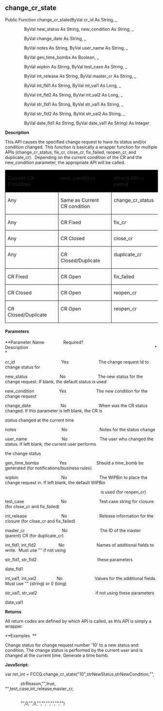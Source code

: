 change_cr_state
-----------------

Public Function change_cr_state(ByVal cr_id As String, _

                ByVal new_status As String, new_condition As String, _

                ByVal change_date As String, _

                ByVal notes As String, ByVal user_name As String, _

                ByVal gen_time_bombs As Boolean, _

                ByVal wipbin As String, ByVal test_case As String, _

                ByVal int_release As String, ByVal master_cr As String, _

                ByVal int_fld1 As String, ByVal int_val1 As Long, _

                ByVal int_fld2 As String, ByVal int_val2 As Long, _

                ByVal str_fld1 As String, ByVal str_val1 As String, _

                ByVal str_fld2 As String, ByVal str_val2 As String, _

                ByVal date_fld1 As String, ByVal date_val1 As String) As Integer

**Description**

This API causes the specified change request to have its status and/or condition changed. This function is basically a wrapper function for multiple APIs (change_cr_status, fix_cr, close_cr, fix_failed, reopen_cr, and duplicate_cr).  Depending on the current condition of the CR and the new_condition parameter, the appropriate API will be called.

<table class="MsoNormalTable" border="1" cellspacing="0" cellpadding="0" style="border-collapse:collapse;border:none"><tbody><tr><td width="223" valign="top" style="width:167.1pt;border:solid black 1.0pt;
  background:black;padding:0in 5.4pt 0in 5.4pt"><p class="MsoBodyText" style="margin-right:22.5pt"><b>Current CR Condition</b></p></td><td width="223" valign="top" style="width:167.1pt;border:solid black 1.0pt;
  border-left:none;background:black;padding:0in 5.4pt 0in 5.4pt"><p class="MsoBodyText" style="margin-right:22.5pt"><b>new_condition</b></p></td><td width="223" valign="top" style="width:167.1pt;border:solid black 1.0pt;
  border-left:none;background:black;padding:0in 5.4pt 0in 5.4pt"><p class="MsoBodyText" style="margin-right:22.5pt"><b>Which API is called</b></p></td></tr><tr><td width="223" valign="top" style="width:167.1pt;border:solid black 1.0pt;
  border-top:none;padding:0in 5.4pt 0in 5.4pt"><p class="MsoBodyText" style="margin-right:22.5pt">Any</p></td><td width="223" valign="top" style="width:167.1pt;border-top:none;border-left:
  none;border-bottom:solid black 1.0pt;border-right:solid black 1.0pt;
  padding:0in 5.4pt 0in 5.4pt"><p class="MsoBodyText" style="margin-right:22.5pt">Same as Current CR condition</p></td><td width="223" valign="top" style="width:167.1pt;border-top:none;border-left:
  none;border-bottom:solid black 1.0pt;border-right:solid black 1.0pt;
  padding:0in 5.4pt 0in 5.4pt"><p class="MsoBodyText" style="margin-right:22.5pt">change_cr_status</p></td></tr><tr><td width="223" valign="top" style="width:167.1pt;border:solid black 1.0pt;
  border-top:none;padding:0in 5.4pt 0in 5.4pt"><p class="MsoBodyText" style="margin-right:22.5pt">Any</p></td><td width="223" valign="top" style="width:167.1pt;border-top:none;border-left:
  none;border-bottom:solid black 1.0pt;border-right:solid black 1.0pt;
  padding:0in 5.4pt 0in 5.4pt"><p class="MsoBodyText" style="margin-right:22.5pt">CR Fixed</p></td><td width="223" valign="top" style="width:167.1pt;border-top:none;border-left:
  none;border-bottom:solid black 1.0pt;border-right:solid black 1.0pt;
  padding:0in 5.4pt 0in 5.4pt"><p class="MsoBodyText" style="margin-right:22.5pt">fix_cr</p></td></tr><tr><td width="223" valign="top" style="width:167.1pt;border:solid black 1.0pt;
  border-top:none;padding:0in 5.4pt 0in 5.4pt"><p class="MsoBodyText" style="margin-right:22.5pt">Any</p></td><td width="223" valign="top" style="width:167.1pt;border-top:none;border-left:
  none;border-bottom:solid black 1.0pt;border-right:solid black 1.0pt;
  padding:0in 5.4pt 0in 5.4pt"><p class="MsoBodyText" style="margin-right:22.5pt">CR Closed</p></td><td width="223" valign="top" style="width:167.1pt;border-top:none;border-left:
  none;border-bottom:solid black 1.0pt;border-right:solid black 1.0pt;
  padding:0in 5.4pt 0in 5.4pt"><p class="MsoBodyText" style="margin-right:22.5pt">close_cr</p></td></tr><tr><td width="223" valign="top" style="width:167.1pt;border:solid black 1.0pt;
  border-top:none;padding:0in 5.4pt 0in 5.4pt"><p class="MsoBodyText" style="margin-right:22.5pt">Any</p></td><td width="223" valign="top" style="width:167.1pt;border-top:none;border-left:
  none;border-bottom:solid black 1.0pt;border-right:solid black 1.0pt;
  padding:0in 5.4pt 0in 5.4pt"><p class="MsoBodyText" style="margin-right:22.5pt">CR Closed/Duplicate</p></td><td width="223" valign="top" style="width:167.1pt;border-top:none;border-left:
  none;border-bottom:solid black 1.0pt;border-right:solid black 1.0pt;
  padding:0in 5.4pt 0in 5.4pt"><p class="MsoBodyText" style="margin-right:22.5pt">duplicate_cr</p></td></tr><tr><td width="223" valign="top" style="width:167.1pt;border:solid black 1.0pt;
  border-top:none;padding:0in 5.4pt 0in 5.4pt"><p class="MsoBodyText" style="margin-right:22.5pt">CR Fixed</p></td><td width="223" valign="top" style="width:167.1pt;border-top:none;border-left:
  none;border-bottom:solid black 1.0pt;border-right:solid black 1.0pt;
  padding:0in 5.4pt 0in 5.4pt"><p class="MsoBodyText" style="margin-right:22.5pt">CR Open</p></td><td width="223" valign="top" style="width:167.1pt;border-top:none;border-left:
  none;border-bottom:solid black 1.0pt;border-right:solid black 1.0pt;
  padding:0in 5.4pt 0in 5.4pt"><p class="MsoBodyText" style="margin-right:22.5pt">fix_failed</p></td></tr><tr><td width="223" valign="top" style="width:167.1pt;border:solid black 1.0pt;
  border-top:none;padding:0in 5.4pt 0in 5.4pt"><p class="MsoBodyText" style="margin-right:22.5pt">CR Closed</p></td><td width="223" valign="top" style="width:167.1pt;border-top:none;border-left:
  none;border-bottom:solid black 1.0pt;border-right:solid black 1.0pt;
  padding:0in 5.4pt 0in 5.4pt"><p class="MsoBodyText" style="margin-right:22.5pt">CR Open</p></td><td width="223" valign="top" style="width:167.1pt;border-top:none;border-left:
  none;border-bottom:solid black 1.0pt;border-right:solid black 1.0pt;
  padding:0in 5.4pt 0in 5.4pt"><p class="MsoBodyText" style="margin-right:22.5pt">reopen_cr</p></td></tr><tr><td width="223" valign="top" style="width:167.1pt;border:solid black 1.0pt;
  border-top:none;padding:0in 5.4pt 0in 5.4pt"><p class="MsoBodyText" style="margin-right:22.5pt">CR Closed/Duplicate</p></td><td width="223" valign="top" style="width:167.1pt;border-top:none;border-left:
  none;border-bottom:solid black 1.0pt;border-right:solid black 1.0pt;
  padding:0in 5.4pt 0in 5.4pt"><p class="MsoBodyText" style="margin-right:22.5pt">CR Open</p></td><td width="223" valign="top" style="width:167.1pt;border-top:none;border-left:
  none;border-bottom:solid black 1.0pt;border-right:solid black 1.0pt;
  padding:0in 5.4pt 0in 5.4pt"><p class="MsoBodyText" style="margin-right:22.5pt">reopen_cr</p></td></tr></tbody></table>

#### Parameters
**Parameter Name                Required?             Description                                                                                                          **

cr_id                                       Yes                         The change request Id to change status for

new_status                           No                           The new status for the change request. If blank, the default status is used

new_condition                     Yes                         The new condition for the change request

change_date                         No                           When was the CR status changed. If this parameter is left blank, the CR is

status changed at the current time

notes                                      No                           Notes for the status change

user_name                             No                           The user who changed the status. If left blank, the current user performs

the change status

gen_time_bombs                 Yes                         Should a time_bomb be generated (for notifications/business rules)

wipbin                                    No                           The WIPBin to place the change request in. If left blank, the default WIPBin

                                                                                is used (for reopen_cr)

test_case                               No                           Test case string for closure (for close_cr and fix_failed)

int_release                             No                           Release information for the closure (for close_cr and fix_failed)

master_cr                               No                           The ID of the master (parent) CR (for duplicate_cr)

int_fld1, int_fld2                   No                           Names of additional fields to write.  Must use "" if not using

str_fld1, str_fld2                                                   these parameters

date_fld1

int_val1, int_val2                 No                           Values for the additional fields. Must use "" (string) or 0 (long)

str_val1, str_val2                                                 if not using these parameters

date_val1

**Returns**

All return codes are defined by which API is called, as this API is simply a wrapper.

**Examples  **

 Change status for change request number '10' to a new status and condition. The change status is performed by the current user and is changed at the current time. Generate a time bomb.

**JavaScript:**

var ret_int = FCCQ.change_cr_state("10",strNewStatus,strNewCondition,"", 

             strReason,"",true, "",test_case,int_release,master_cr,                                                                                    

             "",0,"",0,"","","","","","")